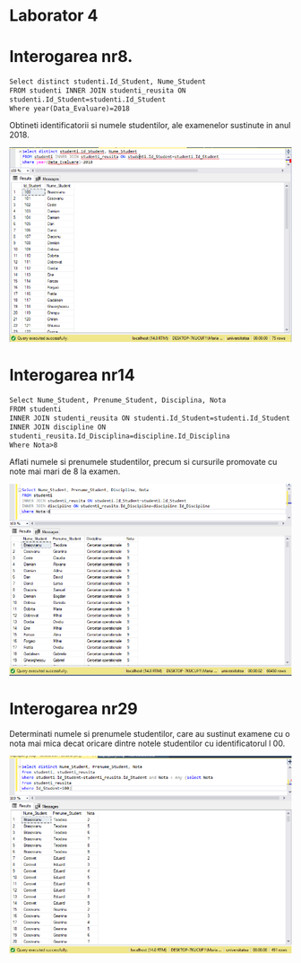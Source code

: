 # Laborator 4


# Interogarea nr8.
```
Select distinct studenti.Id_Student, Nume_Student
FROM studenti INNER JOIN studenti_reusita ON studenti.Id_Student=studenti.Id_Student
Where year(Data_Evaluare)=2018
```

Obtineti identificatorii si numele studentilor, ale examenelor sustinute in anul 2018. 

<img src="8.PNG"/>



# Interogarea nr14
    Select Nume_Student, Prenume_Student, Disciplina, Nota
    FROM studenti 
    INNER JOIN studenti_reusita ON studenti.Id_Student=studenti.Id_Student
    INNER JOIN discipline ON studenti_reusita.Id_Disciplina=discipline.Id_Disciplina
    Where Nota>8

Aflati numele si prenumele studentilor, precum si cursurile promovate cu note mai mari de 8 la
examen. 

<img src="14.PNG"/>



# Interogarea nr29

Determinati numele si prenumele studentilor, care au sustinut examene cu o nota mai mica decat
oricare dintre notele studentilor cu identificatorul l 00.

<img src="29.PNG"/>




